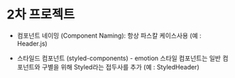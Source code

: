# 2차 프로젝트

- 컴포넌트 네이밍 (Component Naming):
  항상 파스칼 케이스사용 (예 : Header.js)

- 스타일드 컴포넌트 (styled-components) - emotion
  스타일 컴포넌트는 일반 컴포넌트와 구별을 위해 Styled라는 접두사를 추가
  (예 : StyledHeader)
